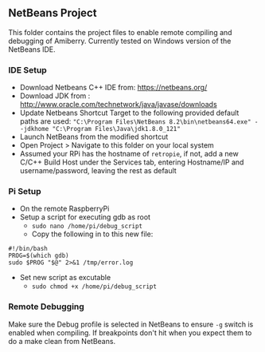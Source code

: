 ## NetBeans Project

This folder contains the project files to enable remote compiling and debugging of Amiberry. Currently tested on Windows version of the NetBeans IDE.


### IDE Setup

* Download Netbeans C++ IDE from: https://netbeans.org/
* Download JDK from : http://www.oracle.com/technetwork/java/javase/downloads
* Update Netbeans Shortcut Target to the following provided default paths are used: `"C:\Program Files\NetBeans 8.2\bin\netbeans64.exe" --jdkhome "C:\Program Files\Java\jdk1.8.0_121"`
* Launch NetBeans from the modified shortcut
* Open Project > Navigate to this folder on your local system
* Assumed your RPi has the hostname of `retropie`, if not, add a new C/C++ Build Host under the Services tab, entering Hostname/IP and username/password, leaving the rest as default


### Pi Setup
* On the remote RaspberryPi
* Setup a script for executing gdb as root
	* `sudo nano /home/pi/debug_script`
	* Copy the following in to this new file:
```shell
#!/bin/bash
PROG=$(which gdb)
sudo $PROG "$@" 2>&1 /tmp/error.log
```
* Set new script as excutable
	* `sudo chmod +x /home/pi/debug_script`


### Remote Debugging
Make sure the Debug profile is selected in NetBeans to ensure `-g` switch is enabled when compiling. If breakpoints don't hit when you expect them to do a make clean from NetBeans.

